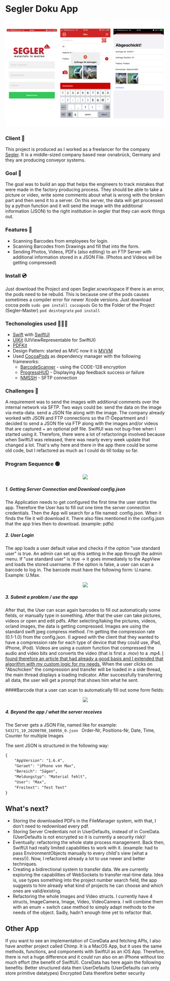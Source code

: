# Segler Doku App

<p align="center">
    <img src="https://github.com/mgravemeyer/Segler/blob/master/readmeImg/AppPreview.png" max-height="500">
</p>

### Client 🚤
This project is produced as I worked as a freelancer for the company [Segler](https://www.segler.eu/home.html). It is a middle-sized company based near osnabrück, Germany and they are producing conveyor systems.

### Goal 🎯
The goal was to build an app that helps the engineers to track mistakes that were made in the factory producing process. They should be able to take a picture or video, write some comments about what is wrong with the broken part and then send it to a server. On this server, the data will get processed by a python function and it will send the image with the additional information (JSON) to the right institution in segler that they can work things out.

### Features 📱
* Scanning Barcodes from employees for login.
* Scanning Barcodes from Drawings and fill that into the form.
* Sending Photos, Videos, PDFs (also editing) to an FTP Server with additional information stored in a JSON File. (Photos and Videos will be getting compressed)

### Install 💿
Just download the Project and open Segler.xcworkspace
If there is an error, the pods need to be rebuild. This is because one of the pods causes sometimes a compiler error for newer Xcode versions. Just download cocoa pods 
```sudo gem install cocoapods```
Go to the Folder of the Project (Segler-Master)
```pod deintegrate```
```pod install```


### Techonologies used 🧑🏼‍💻
* [Swift](https://developer.apple.com/swift/) with [SwiftUI](https://developer.apple.com/xcode/swiftui/)
* [UIKit](https://developer.apple.com/documentation/uikit) (UIViewRepresentable for SwiftUI)
* [PDFKit](https://developer.apple.com/documentation/pdfkit)
* Design Pattern: started as MVC now it is [MVVM](https://www.wintellect.com/model-view-viewmodel-mvvm-explained/)
* Used [CocoaPods](https://cocoapods.org) as dependency manager with the following frameworks:
    * [BarcodeScanner](https://cocoapods.org/pods/BarcodeScanner) - using the CODE-128 encryption
    * [ProgressHUD](https://cocoapods.org/pods/ProgressHUD) - Displaying App feedback success or failure
    * [NMSSH](https://cocoapods.org/pods/NMSSH) - SFTP connection

### Challenges 🧨
A requirement was to send the images with additional comments over the internal network via SFTP.
Two ways could be:
    send the data on the image via meta-data.
    send a JSON file along with the image.
The company already worked with JSON and FTP connections so the IT-Department and I decided to send a JSON file via FTP along with the images and/or videos that are captured + an optional pdf file.
SwiftUI was not bug-free when I started using it. Therefore, there were a lot of refactorings involved because when SwiftUI was released, there was nearly every week update that changed a lot. That's why here and there in the app there could be some old code, but I refactored as much as I could do till today so far.

### Program Sequence 🟢
<p align="center">
    <img src="https://i.ibb.co/3BXScjq/SE.png" max-height="500">
</p>

##### 1. Getting Server Connection and Download config.json
The Application needs to get configured the first time the user starts the app. Therefore the User has to fill out one time the server connection credentials. Then the App will search for a file named: config.json. When it finds the file it will download it. There also files mentioned in the config.json that the app tries then to download. (example: pdfs)

##### 2. User Login
The app loads a user default value and checks if the option "use standard user" is true. An admin can set up this setting in the app through the admin menu. If "use standard user" is true -> it goes immediately to the AppView and loads the stored username. If the option is false, a user can scan a barcode to log in. The barcode must have the following form: U.name. Example: U.Max.

<p align="center">
    <img src="https://i.ibb.co/12RQYk9/Unknown-1.gif" max-height="500">
</p>

##### 3. Submit a problem / use the app
After that, the User can scan again barcodes to fill out automatically some fields, or manually type in something. After that the user can take pictures, videos or open and edit pdfs. After selecting/taking the pictures, videos, or/and images, the data is getting compressed. Images are using the standard swift jpeg compress method. I'm getting the compression rate (0.1-1.0) from the config.json. (I agreed with the client that they wanted to have a compression rate for each type of device that they could use, iPad, iPhone, iPod). Videos are using a custom function that compressed the audio and video bits and converts the video (that is first a .mov) to a .mp4. 
[I found therefore an article that had already a good basis and I extended that algorithm with my custom logic for my needs.](https://medium.com/samkirkiles/swift-using-avassetwriter-to-compress-video-files-for-network-transfer-4dcc7b4288c5)
When the user clicks on "Abschicken" the compression and transfer will be loaded in a side thread, the main thread displays a loading indicator. After successfully transferring all data, the user will get a prompt that shows him what he sent.

####Barcode that a user can scan to automatically fill out some form fields:
<p align="center">
    <img src="https://user-images.githubusercontent.com/40543879/151792066-b44cc4e0-d0ef-49f3-a5df-0d3006601061.png" max-height="500">
</p>

##### 4. Beyond the app / what the server receives

The Server gets a JSON File, named like for example: 
```543271_10_20200708_160956_0.json ```
Order-Nr, Positions-Nr, Date, Time, Counter for multiple Images

The sent JSON is structured in the following way:

```diff
{
    "AppVersion": "1.6.4",
    "Geraet": "iPhone von Max",
    "Bereich": "Sägen",
    "Meldungstyp": "Material fehlt",
    "User": "Max",
    "Freitext": "Test Text"
}
```

## What's next?
* Storing the downloaded PDFs in the FileManager system, with that, I don't need to redownload every pdf.
* Storing Server Credentials not in UserDefaults, instead of in CoreData. (UserDefaults is not encrypted so it is currently a security risk)!
* Eventually: refactoring the whole state process management. Back then, SwiftUI had really limited capabilities to work with it. (example: had to pass EnvironmentObjects manually to every child's view (what a mess!)). Now, I refactored already a lot to use newer and better techniques.
* Creating a bidirectional system to transfer data. We are currently exploring the capabilities of WebSockets to transfer real-time data. Idea is, use types something into the project number search field, the app suggests to him already what kind of projects he can choose and which ones are valid/existing.
* Refactoring the whole Images and Video structs. I currently have 4 structs, ImageCamera, Image, Video, VideoCamera. I will combine them with an enum + switch case method to simply adapt methods to the needs of the object. Sadly, hadn't enough time yet to refactor that.


## Other App
If you want to see an implementation of CoreData and fetching APIs, I also have another project called Chimp. It is a MacOS App, but it uses the same methods, functions, and components with SwiftUI as an iOS App. Therefore, there is not a huge difference and it could run also on an iPhone without too much effort (the benefit of SwiftUI). CoreData has here again the following benefits:
Better structured data then UserDefaults (UserDefaults can only store primitive datatypes)
Encrypted Data therefore better security
